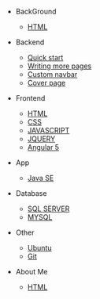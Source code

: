 <!-- _navbar.md -->

* BackGround
  * [HTML](article/BackGround/configuration.md)

* Backend
  * [Quick start](article/Backend/quickstart.md)
  * [Writing more pages](Backend/more-pages.md)
  * [Custom navbar](Backend/custom-navbar.md)
  * [Cover page](Backend/cover.md)

* Frontend
  * [HTML](Frontend/configuration.md)
  * [CSS](Frontend/themes.md)
  * [JAVASCRIPT](Frontend/plugins.md)
  * [JQUERY](Frontend/markdown.md)
  * [Angular 5](Frontend/language-highlight.md)

* App
  * [Java SE](App/configuration.md)

* Database
  * [SQL SERVER](Database/configuration.md)
  * [MYSQL](Database/configuration.md)

* Other
  * [Ubuntu](Other/Ubuntu.md)
  * [Git](article/Other/Git.md)

* About Me
  * [HTML](quickstart.md)

